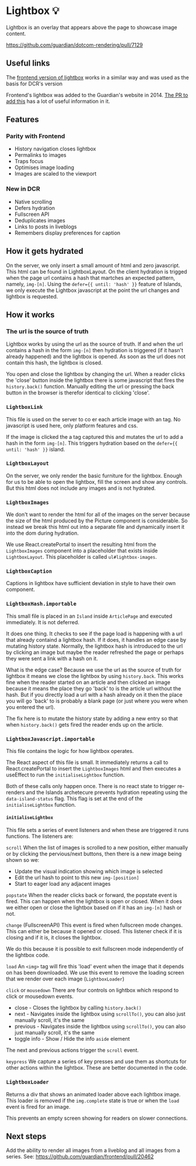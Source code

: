 # Lightbox 💡

Lightbox is an overlay that appears above the page to showcase image content.

https://github.com/guardian/dotcom-rendering/pull/7129

## Useful links

The [frontend version of lightbox](https://github.com/guardian/frontend/blob/main/static/src/javascripts/projects/common/modules/gallery/lightbox.js) works in a similar way and was used as the basis for DCR's version

Frontend's lightbox was added to the Guardian's website in 2014. [The PR to add this](https://github.com/guardian/frontend/pull/5934) has a lot of useful information in it.

## Features

### Parity with Frontend

-   History navigation closes lightbox
-   Permalinks to images
-   Traps focus
-   Optimises image loading
-   Images are scaled to the viewport

### New in DCR

-   Native scrolling
-   Defers hydration
-   Fullscreen API
-   Deduplicates images
-   Links to posts in liveblogs
-   Remembers display preferences for caption

## How it gets hydrated

On the server, we only insert a small amount of html and zero javascript. This html can be found in LightboxLayout. On the client hydration is trigged when the page url contains a hash that martches an expected pattern, namely, `img-[n]`. Using the `defer={{ until: 'hash' }}` feature of Islands, we only execute the Lightbox javascript at the point the url changes and lightbox is requested.

## How it works

### The url is the source of truth

Lightbox works by using the url as the source of truth. If and when the url contains a hash in the form `img-[n]` then hydration is triggered (if it hasn't already happened) and the lightbox is opened. As soon as the url does not contain this hash, the lightbox is closed.

You open and close the lightbox by changing the url. When a reader clicks the 'close' button inside the lightbox there is some javascript that fires the `history.back()` function. Manually editing the url or pressing the back button in the browser is therefor identical to clicking 'close'.

### `LightboxLink`

This file is used on the server to co er each article image with an <a> tag. No javascript is used here, only platform features and css.

If the image is clicked the a tag captured this and mutates the url to add a hash in the form `img-[n]`. This triggers hydration based on the `defer={{ until: 'hash' }}` island.

### `LightboxLayout`

On the server, we only render the basic furniture for the lightbox. Enough for us to be able to open the lightbox, fill the screen and show any controls. But this html does not include any images and is not hydrated.

### `LightboxImages`

We don't want to render the html for all of the images on the server because the size of the html produced by the Picture component is considerable. So instead we break this html out into a separate file and dynamically insert it into the dom during hydration.

We use React.createPortal to insert the resulting html from the `LightboxImages` component into a placeholder that exists inside `LightboxLayout`. This placeholder is called `ul#lightbox-images`.

### `LightboxCaption`

Captions in lightbox have sufficient deviation in style to have their own component.

### `LightboxHash.importable`

This small file is placed in an `Island` inside `ArticlePage` and executed immediately. It is not deferred.

It does one thing. It checks to see if the page load is happening with a url that already containd a lightbox hash. If it does, it handles an edge case by mutating history state. Normally, the lightbox hash is introduced to the url by clicking an image but maybe the reader refreshed the page or perhaps they were sent a link with a hash on it.

What is the edge case?
Because we use the url as the source of truth for lightbox it means we close the lightbox by using `history.back`. This works fine when the reader started on an article and then clicked an image because it means the place they go 'back' to is the article url without the hash. But if you directly load a url with a hash already on it then the place you will go 'back' to is probably a blank page (or just where you were when you entered the url).

The fix here is to mutate the history state by adding a new entry so that when `history.back()` gets fired the reader ends up on the article.

### `LightboxJavascript.importable`

This file contains the logic for how lightbox operates.

The React aspect of this file is small. It immediately returns a call to React.createPortal to insert the `LightboxImages` html and then executes a useEffect to run the `initialiseLightbox` function.

Both of these calls only happen once. There is no react state to trigger re-renders and the Islands archetecure prevents hydration repeating using the `data-island-status` flag. This flag is set at the end of the `initialiseLightbox` function.

#### `initialiseLightbox`

This file sets a series of event listeners and when these are triggered it runs functions. The listeners are:

`scroll`
When the list of images is scrolled to a new position, either manually or by clicking the pervious/next buttons, then there is a new image being shown so we:

-   Update the visual indication showing which image is selected
-   Edit the url hash to point to this new `img-[position]`
-   Start to eager load any adjacent images

`popstate`
When the reader clicks back or forward, the popstate event is fired. This can happen when the lightbox is open or closed. When it does we either open or close the lightbox based on if it has an `img-[n]` hash or not.

`change` (FullscreenAPI)
This event is fired when fullscreen mode changes. This can either be because it opened or closed. This listener check if it is closing and if it is, it closes the lightbox.

We do this because it is possible to exit fullscreen mode independently of the lightbox code.

`load`
An `<img>` tag will fire this 'load' event when the image that it depends on has been downloaded. We use this event to remove the loading screen that we render over each image (`LightboxLoader`)

`click` or `mousedown`
There are four controls on lightbox which respond to click or mousedown events.

-   close - Closes the lightbox by calling `history.back()`
-   next - Navigates inside the lightbox using `scrollTo()`, you can also just manually scroll, it's the same
-   previous - Navigates inside the lightbox using `scrollTo()`, you can also just manually scroll, it's the same
-   toggle info - Show / Hide the info `aside` element

The next and previous actions trigger the `scroll` event.

`keypress`
We capture a series of key presses and use them as shortcuts for other actions within the lightbox. These are better documented in the code.

### `LightboxLoader`

Returns a div that shows an animated loader above each lightbox image. This loader is removed if the `img.complete` state is true or when the `load` event is fired for an image.

This prevents an empty screen showing for readers on slower connections.

## Next steps

Add the ability to render all images from a liveblog and all images from a series.
See: https://github.com/guardian/frontend/pull/20462
